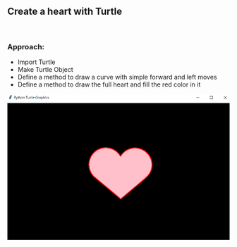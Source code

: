 ## Create a heart with Turtle

<br />

### Approach:

* Import Turtle
* Make Turtle Object
* Define a method to draw a curve with simple forward and left moves
* Define a method to draw the full heart and fill the red color in it

<img src="image.png"  align="center" />
